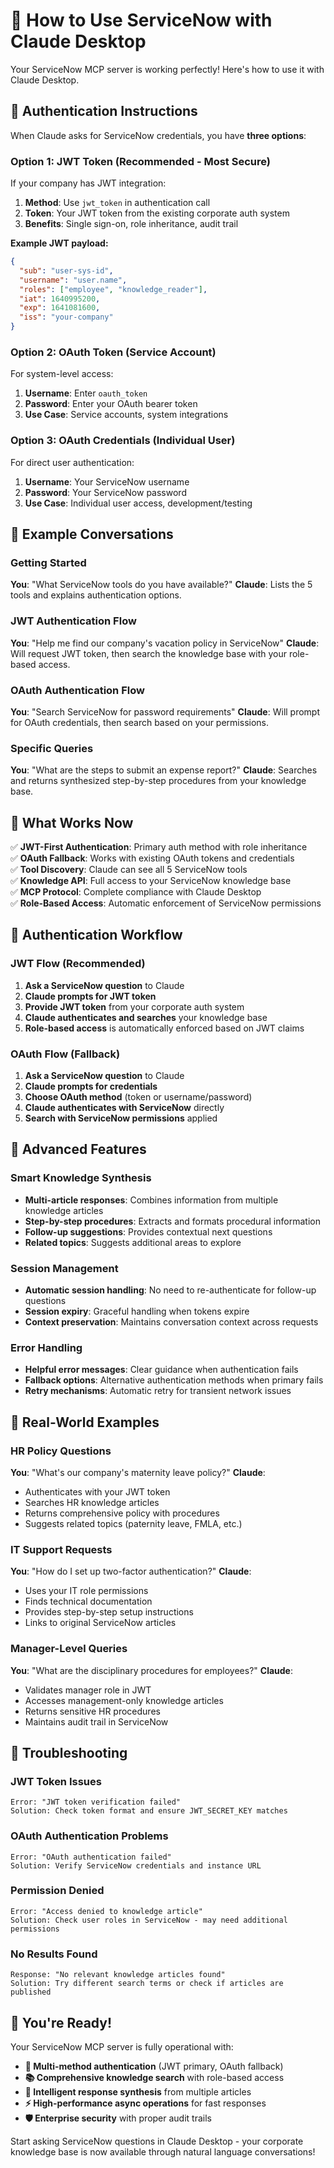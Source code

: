 # 🤖 How to Use ServiceNow with Claude Desktop

Your ServiceNow MCP server is working perfectly! Here's how to use it with Claude Desktop.

## 🔑 Authentication Instructions

When Claude asks for ServiceNow credentials, you have **three options**:

### Option 1: JWT Token (Recommended - Most Secure)
If your company has JWT integration:
1. **Method**: Use `jwt_token` in authentication call
2. **Token**: Your JWT token from the existing corporate auth system
3. **Benefits**: Single sign-on, role inheritance, audit trail

**Example JWT payload:**
```json
{
  "sub": "user-sys-id",
  "username": "user.name", 
  "roles": ["employee", "knowledge_reader"],
  "iat": 1640995200,
  "exp": 1641081600,
  "iss": "your-company"
}
```

### Option 2: OAuth Token (Service Account)
For system-level access:
1. **Username**: Enter `oauth_token`
2. **Password**: Enter your OAuth bearer token
3. **Use Case**: Service accounts, system integrations

### Option 3: OAuth Credentials (Individual User)
For direct user authentication:
1. **Username**: Your ServiceNow username
2. **Password**: Your ServiceNow password
3. **Use Case**: Individual user access, development/testing

## 💬 Example Conversations

### Getting Started
**You**: "What ServiceNow tools do you have available?"
**Claude**: Lists the 5 tools and explains authentication options.

### JWT Authentication Flow
**You**: "Help me find our company's vacation policy in ServiceNow"
**Claude**: Will request JWT token, then search the knowledge base with your role-based access.

### OAuth Authentication Flow
**You**: "Search ServiceNow for password requirements"
**Claude**: Will prompt for OAuth credentials, then search based on your permissions.

### Specific Queries
**You**: "What are the steps to submit an expense report?"
**Claude**: Searches and returns synthesized step-by-step procedures from your knowledge base.

## 🎯 What Works Now

✅ **JWT-First Authentication**: Primary auth method with role inheritance  
✅ **OAuth Fallback**: Works with existing OAuth tokens and credentials  
✅ **Tool Discovery**: Claude can see all 5 ServiceNow tools  
✅ **Knowledge API**: Full access to your ServiceNow knowledge base  
✅ **MCP Protocol**: Complete compliance with Claude Desktop  
✅ **Role-Based Access**: Automatic enforcement of ServiceNow permissions  

## 🔄 Authentication Workflow

### JWT Flow (Recommended)
1. **Ask a ServiceNow question** to Claude
2. **Claude prompts for JWT token** 
3. **Provide JWT token** from your corporate auth system
4. **Claude authenticates and searches** your knowledge base
5. **Role-based access** is automatically enforced based on JWT claims

### OAuth Flow (Fallback)
1. **Ask a ServiceNow question** to Claude
2. **Claude prompts for credentials**
3. **Choose OAuth method** (token or username/password)
4. **Claude authenticates with ServiceNow** directly
5. **Search with ServiceNow permissions** applied

## 🔧 Advanced Features

### Smart Knowledge Synthesis
- **Multi-article responses**: Combines information from multiple knowledge articles
- **Step-by-step procedures**: Extracts and formats procedural information
- **Follow-up suggestions**: Provides contextual next questions
- **Related topics**: Suggests additional areas to explore

### Session Management
- **Automatic session handling**: No need to re-authenticate for follow-up questions
- **Session expiry**: Graceful handling when tokens expire
- **Context preservation**: Maintains conversation context across requests

### Error Handling
- **Helpful error messages**: Clear guidance when authentication fails
- **Fallback options**: Alternative authentication methods when primary fails
- **Retry mechanisms**: Automatic retry for transient network issues

## 🎪 Real-World Examples

### HR Policy Questions
**You**: "What's our company's maternity leave policy?"
**Claude**: 
- Authenticates with your JWT token
- Searches HR knowledge articles
- Returns comprehensive policy with procedures
- Suggests related topics (paternity leave, FMLA, etc.)

### IT Support Requests
**You**: "How do I set up two-factor authentication?"
**Claude**:
- Uses your IT role permissions
- Finds technical documentation
- Provides step-by-step setup instructions
- Links to original ServiceNow articles

### Manager-Level Queries
**You**: "What are the disciplinary procedures for employees?"
**Claude**:
- Validates manager role in JWT
- Accesses management-only knowledge articles
- Returns sensitive HR procedures
- Maintains audit trail in ServiceNow

## 🚨 Troubleshooting

### JWT Token Issues
```
Error: "JWT token verification failed"
Solution: Check token format and ensure JWT_SECRET_KEY matches
```

### OAuth Authentication Problems
```
Error: "OAuth authentication failed"
Solution: Verify ServiceNow credentials and instance URL
```

### Permission Denied
```
Error: "Access denied to knowledge article"
Solution: Check user roles in ServiceNow - may need additional permissions
```

### No Results Found
```
Response: "No relevant knowledge articles found"
Solution: Try different search terms or check if articles are published
```

## 🎉 You're Ready!

Your ServiceNow MCP server is fully operational with:

- **🔐 Multi-method authentication** (JWT primary, OAuth fallback)
- **📚 Comprehensive knowledge search** with role-based access
- **🤖 Intelligent response synthesis** from multiple articles
- **⚡ High-performance async operations** for fast responses
- **🛡️ Enterprise security** with proper audit trails

Start asking ServiceNow questions in Claude Desktop - your corporate knowledge base is now available through natural language conversations!

